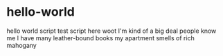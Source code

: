 # hello-world
hello world script
test script here woot
I'm kind of a big deal
people know me
I have many leather-bound books
my apartment smells of rich mahogany
